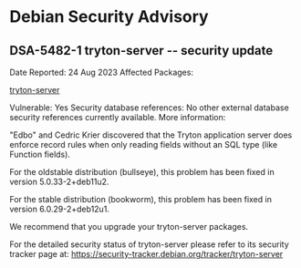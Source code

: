 
Debian Security Advisory
========================


DSA-5482-1 tryton-server -- security update
-------------------------------------------



Date Reported:
24 Aug 2023
Affected Packages:

[tryton-server](https://packages.debian.org/src:tryton-server)

Vulnerable:
Yes
Security database references:
No other external database security references currently available.
More information:

"Edbo" and Cedric Krier discovered that the Tryton application server
does enforce record rules when only reading fields without an SQL type
(like Function fields).


For the oldstable distribution (bullseye), this problem has been fixed
in version 5.0.33-2+deb11u2.


For the stable distribution (bookworm), this problem has been fixed in
version 6.0.29-2+deb12u1.


We recommend that you upgrade your tryton-server packages.


For the detailed security status of tryton-server please refer to
its security tracker page at:
<https://security-tracker.debian.org/tracker/tryton-server>





